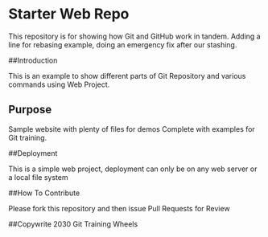 
# Starter Web Repo

This repository is for showing how Git and GitHub work in tandem.
Adding a line for rebasing example, doing an emergency fix after our stashing.


##Introduction

This is an example to show different parts of Git Repository and various commands using Web Project.

## Purpose

Sample website with plenty of files for demos
Complete with examples for Git training.

##Deployment

This is a simple web project, deployment can only be on any web server or a local file system


##How To Contribute

Please fork this repository and then issue Pull Requests for Review 



##Copywrite
2030 Git Training Wheels

